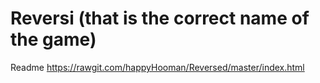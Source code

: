 # Reversi (that is the correct name of the game)

Readme 
https://rawgit.com/happyHooman/Reversed/master/index.html

